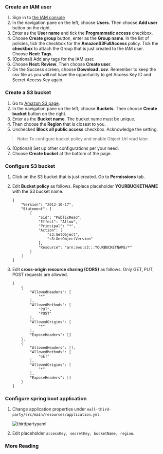 ### Create an IAM user

1. Sign in to [the IAM console](https://console.aws.amazon.com/iam/)
2. In the navigation pane on the left, choose **Users**. Then choose **Add user** button on the right.
3. Enter <any name> as the **User name** and tick the **Programmatic access** checkbox.
4. Choose **Create group** button, enter <any group name> as the **Group name**. In the list of policies, tick the checkbox for the **AmazonS3FullAccess** policy. Tick the **checkbox** to attach the Group <any group name> that is just created to the IAM user. Choose **Next: Tags.**
5. (Optional) Add any tags for the IAM user.
6. Choose **Next: Review**. Then choose **Create user**.
7. On the Success screen, choose **Download .csv**. Remember to keep the csv file as you will not  have the opportunity to get Access Key ID and Secret Access Key again.

### Create a S3 bucket

1. Go to [Amazon S3 page](https://s3.console.aws.amazon.com/).
2. In the navigation pane on the left, choose **Buckets**. Then choose **Create bucket** button on the right.
3. Enter <any name> as the **Bucket name**. The bucket name must be unique.
4. Then choose the **Region** that is closest to you.
5. Unchecked **Block all public access** checkbox. Acknowledge the setting.
> Note: To configure bucket policy and enable Object Url read later.
6. (Optional) Set up other configurations per your need.
7. Choose **Create bucket** at the bottom of the page.

### Configure S3 bucket

1. Click on the S3 bucket that is just created. Go to **Permissions** tab.
2. Edit **Bucket policy** as follows. Replace placeholder **YOURBUCKETNAME** with the S3 bucket name.

    ```
    {
        "Version": "2012-10-17",
        "Statement": [
            {
                "Sid": "PublicRead",
                "Effect": "Allow",
                "Principal": "*",
                "Action": [
                    "s3:GetObject",
                    "s3:GetObjectVersion"
                ],
                "Resource": "arn:aws:s3:::YOURBUCKETNAME/*"
            }
        ]
    }
    ```
3. Edit **cross-origin resource sharing (CORS)** as follows. Only GET, PUT, POST requests are allowed.

    ```
    [
        {
            "AllowedHeaders": [
                "*"
            ],
            "AllowedMethods": [
                "PUT",
                "POST"
            ],
            "AllowedOrigins": [
                "*"
            ],
            "ExposeHeaders": []
        },
        {
            "AllowedHeaders": [],
            "AllowedMethods": [
                "GET"
            ],
            "AllowedOrigins": [
                "*"
            ],
            "ExposeHeaders": []
        }
    ]
    ```

### Configure spring boot application

1. Change application properties under `mall-third-party/src/main/resources/application.yml`.

   ![thirdpartyyaml](https://user-images.githubusercontent.com/22387966/101739543-a3434400-3b02-11eb-81d8-dd890d3cfdca.PNG)

2. Edit placeholder `accessKey, secretKey, bucketName, region`.

### More Reading